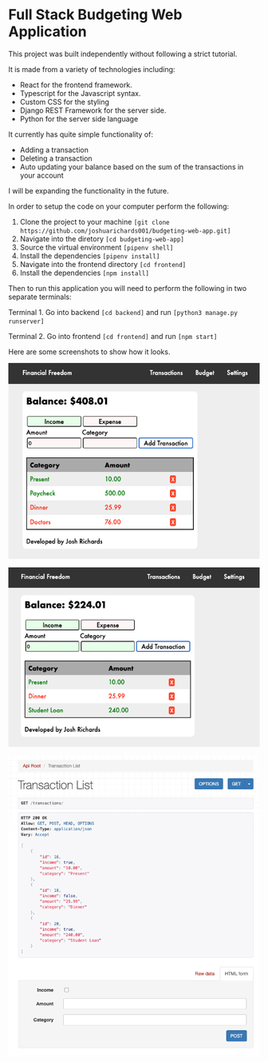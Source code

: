 # Full Stack Budgeting Web Application

This project was built independently without following a strict tutorial.

It is made from a variety of technologies including:

- React for the frontend framework.
- Typescript for the Javascript syntax.
- Custom CSS for the styling
- Django REST Framework for the server side.
- Python for the server side language

It currently has quite simple functionality of:

- Adding a transaction
- Deleting a transaction
- Auto updating your balance based on the sum of the transactions in your account

I will be expanding the functionality in the future.

In order to setup the code on your computer perform the following:

1. Clone the project to your machine ```[git clone https://github.com/joshuarichards001/budgeting-web-app.git]```
2. Navigate into the diretory ```[cd budgeting-web-app]```
3. Source the virtual environment ```[pipenv shell]```
4. Install the dependencies ```[pipenv install]```
5. Navigate into the frontend directory ```[cd frontend]```
6. Install the dependencies ```[npm install]```

Then to run this application you will need to perform the following in two separate terminals:

Terminal 1. Go into backend ```[cd backend]``` and run ```[python3 manage.py runserver]```

Terminal 2. Go into frontend ```[cd frontend]``` and run ```[npm start]```


Here are some screenshots to show how it looks.

![Expense Input](demo-images/expense-input.png)

![Income Input](demo-images/income-input.png)

![Django API](demo-images/api-layout.png)
